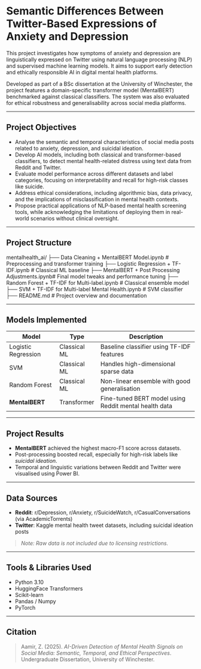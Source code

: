 # Semantic Differences Between Twitter-Based Expressions of Anxiety and Depression

This project investigates how symptoms of anxiety and depression are linguistically expressed on Twitter using natural language processing (NLP) and supervised machine learning models. It aims to support early detection and ethically responsible AI in digital mental health platforms.

Developed as part of a BSc dissertation at the University of Winchester, the project features a domain-specific transformer model (MentalBERT) benchmarked against classical classifiers. The system was also evaluated for ethical robustness and generalisability across social media platforms.

---

## Project Objectives

- Analyse the semantic and temporal characteristics of social media posts related to anxiety, depression, and suicidal ideation.
- Develop AI models, including both classical and transformer-based classifiers, to detect mental health-related distress using text data from Reddit and Twitter.
- Evaluate model performance across different datasets and label categories, focusing on interpretability and recall for high-risk classes like suicide.
- Address ethical considerations, including algorithmic bias, data privacy, and the implications of misclassification in mental health contexts.
- Propose practical applications of NLP-based mental health screening tools, while acknowledging the limitations of deploying them in real-world scenarios without clinical oversight.

---

## Project Structure
mentalhealth_ai/
├── Data Cleaning + MentalBERT Model.ipynb # Preprocessing and transformer training
├── Logistic Regression + TF-IDF.ipynb # Classical ML baseline
├── MentalBERT + Post Processing Adjustments.ipynb# Final model tweaks and performance tuning
├── Random Forest + TF-IDF for Multi-label.ipynb # Classical ensemble model
├── SVM + TF-IDF for Multi-label Mental Health.ipynb # SVM classifier
├── README.md # Project overview and documentation

---

## Models Implemented

| Model              | Type          | Description |
|-------------------|---------------|-------------|
| Logistic Regression | Classical ML | Baseline classifier using TF-IDF features |
| SVM                | Classical ML | Handles high-dimensional sparse data |
| Random Forest      | Classical ML | Non-linear ensemble with good generalisation |
| **MentalBERT**     | Transformer   | Fine-tuned BERT model using Reddit mental health data |

---

## Project Results

- **MentalBERT** achieved the highest macro-F1 score across datasets.
- Post-processing boosted recall, especially for high-risk labels like *suicidal ideation*.
- Temporal and linguistic variations between Reddit and Twitter were visualised using Power BI.

---

## Data Sources

- **Reddit**: r/Depression, r/Anxiety, r/SuicideWatch, r/CasualConversations (via AcademicTorrents)
- **Twitter**: Kaggle mental health tweet datasets, including suicidal ideation posts

> *Note: Raw data is not included due to licensing restrictions.*

---

## Tools & Libraries Used

- Python 3.10
- HuggingFace Transformers
- Scikit-learn
- Pandas / Numpy
- PyTorch

---

## Citation

> Aamir, Z. (2025). *AI-Driven Detection of Mental Health Signals on Social Media: Semantic, Temporal, and Ethical Perspectives*. Undergraduate Dissertation, University of Winchester.
